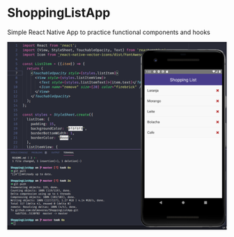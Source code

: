 # ShoppingListApp
Simple React Native App to practice functional components and hooks

![App Preview](https://raw.githubusercontent.com/dalmoveras/ShoppingListApp/master/preview.png "App Preview")
